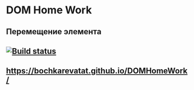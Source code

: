 # DOM Home Work
## Перемещение элемента

## [![Build status](https://ci.appveyor.com/api/projects/status/sue95pgw53m4hlvs?svg=true)](https://ci.appveyor.com/project/bochkarevatat/domhomework)
## https://bochkarevatat.github.io/DOMHomeWork/
